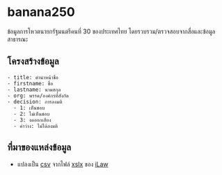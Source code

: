 # banana250

ข้อมูลการโหวตนายกรัฐมนตรีคนที่ 30 ของประเทศไทย โดยรวบรวม/ตรวจสอบจากสื่อและข้อมูลสาธารณะ

## โครงสร้างข้อมูล
```
- title: คำนำหน้าชื่อ
- firstname: ชื่อ
- lastname: นามสกุล
- org: พรรค/องค์กรที่สังกัด
- decision: การลงมติ
  - 1: เห็นชอบ
  - 2: ไม่เห็นชอบ
  - 3: งดออกเสียง
  - ค่าว่าง: ไม่ได้ลงมติ
```

## ที่มาของแหล่งข้อมูล
- แปลงเป็น [csv](data/20230713_pm_vote_ilaw.csv) จากไฟล์ [xslx](https://ilaw.or.th/sites/default/files/_13072023.xlsx) ของ [iLaw](https://ilaw.or.th)
